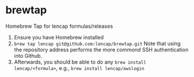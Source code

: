 # brewtap
Homebrew Tap for lencap formulas/releases

1. Ensure you have Homebrew installed
2. `brew tap lencap git@github.com:lencap/brewtap.git` Note that using the repository address performs the more commond SSH authentication into Github.
3. Afterwards, you should be able to do any `brew install lencap/<formula>`, e.g., `brew install lencap/awslogin`
